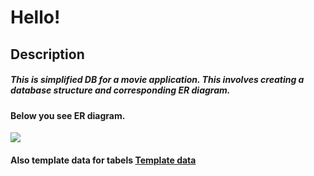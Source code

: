 # Hello!

## Description
##### This is  simplified DB for a movie application. This involves creating a database structure and corresponding ER diagram.

#### Below you see ER diagram.

[![](https://mermaid.ink/img/pako:eNq9Vm1vokAQ_itkP1uDtljlG7H0aq6-BKm5u5iQrTvqpsCSZemd1_rfbwVUwLXWnHd8UJZ5mJ155plh39CMEUAmAn5H8YLjYBpq8noa2472lt1vLrnsWY8aJdro6_7pxHK6D5ajJTHwEAdwaJlTHgtPbfPxURMEmPqHjyMcxz8ZJ3tLb-Bq-BULzD0Z230hNrfXt8eu1R9pMw5YAPGwUFmTiJSs6-wv-73vPdqfp2FOfTiSUEAD8MQqgiNvvcCqEJz9zdUS7l84me7waeA63z-fzz6Vkp-R7YyHg3NoOUsDafbPlEkxRssCK3eWa2ub9Dw2954pF8tDdwsICfCyPGYsCQVfVfVRVE6AF_BP9PPFHjj2XxPeH056Z3gRVPhVPgnEM04jQVm4twye-tJRV3tOyAJEhWkOPuAYvE12JdZsZyL3JgnHZW8bQiMWC-AqqgnlMBNMaTtSoYtUIOXOO6jDZtuAvVJQxSNVxEuGchtJjq2ue858VAhcWZAtnjMfKsQCj1moClaZxWWGnzUZOj3X9lIOx1X6NkP__waUDR5v9DB0h-PT7H_MWzp2Lxdl4bP5_n51xd6zb4e5_zqVhqcak88hFXI7vM1CtxSnQ9nhrg8VkNyvWWxJBezEhnlL5eDsTXNX-6PAbGHuWqzaUtUYd_U7AlRvXFVuDk6rY26F-yFU7bcswBOxKsF5fXLxTUNUQwFwedoh8gyWKnqKxBLkuECmvCWYv0zRNFxLHE4EG6_CGTIFT6CGOEsWS2TOsR_LVSbJ_Ay3hUQ4_MHYbgmEynL3swNfeu5LIch8Q7-Q2WnUjdtWx2ganetOq220amiFTKOuGx2jrbf0xnVHb9wa6xr6nfps1HX99qbZbrdvDL3VbBqt9R8v3eqM?type=png)](https://mermaid.live/edit#pako:eNq9Vm1vokAQ_itkP1uDtljlG7H0aq6-BKm5u5iQrTvqpsCSZemd1_rfbwVUwLXWnHd8UJZ5mJ155plh39CMEUAmAn5H8YLjYBpq8noa2472lt1vLrnsWY8aJdro6_7pxHK6D5ajJTHwEAdwaJlTHgtPbfPxURMEmPqHjyMcxz8ZJ3tLb-Bq-BULzD0Z230hNrfXt8eu1R9pMw5YAPGwUFmTiJSs6-wv-73vPdqfp2FOfTiSUEAD8MQqgiNvvcCqEJz9zdUS7l84me7waeA63z-fzz6Vkp-R7YyHg3NoOUsDafbPlEkxRssCK3eWa2ub9Dw2954pF8tDdwsICfCyPGYsCQVfVfVRVE6AF_BP9PPFHjj2XxPeH056Z3gRVPhVPgnEM04jQVm4twye-tJRV3tOyAJEhWkOPuAYvE12JdZsZyL3JgnHZW8bQiMWC-AqqgnlMBNMaTtSoYtUIOXOO6jDZtuAvVJQxSNVxEuGchtJjq2ue858VAhcWZAtnjMfKsQCj1moClaZxWWGnzUZOj3X9lIOx1X6NkP__waUDR5v9DB0h-PT7H_MWzp2Lxdl4bP5_n51xd6zb4e5_zqVhqcak88hFXI7vM1CtxSnQ9nhrg8VkNyvWWxJBezEhnlL5eDsTXNX-6PAbGHuWqzaUtUYd_U7AlRvXFVuDk6rY26F-yFU7bcswBOxKsF5fXLxTUNUQwFwedoh8gyWKnqKxBLkuECmvCWYv0zRNFxLHE4EG6_CGTIFT6CGOEsWS2TOsR_LVSbJ_Ay3hUQ4_MHYbgmEynL3swNfeu5LIch8Q7-Q2WnUjdtWx2ganetOq220amiFTKOuGx2jrbf0xnVHb9wa6xr6nfps1HX99qbZbrdvDL3VbBqt9R8v3eqM)

#### Also template data for tabels <a href='./template-data.sql'>Template data</a>